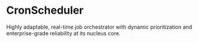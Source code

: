 # CronScheduler
Highly adaptable, real-time job orchestrator with dynamic prioritization and enterprise-grade reliability at its nucleus core.
